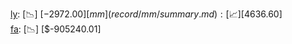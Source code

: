 [ly](record/ly/summary.md): [📉] [$-2972.00]  
[mm](record/mm/summary.md): [📈] [$4636.60]  
[fa](record/fa/summary.md): [📉] [$-905240.01]  
